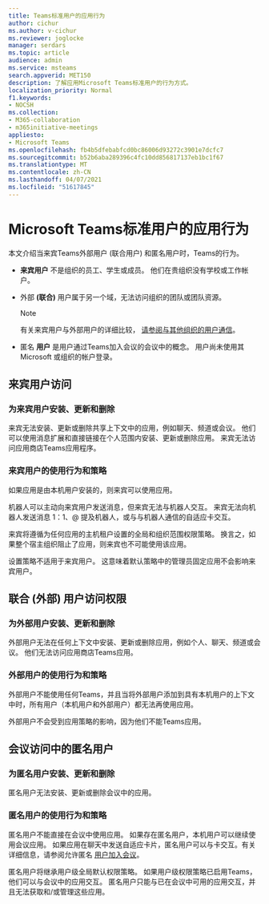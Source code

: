 ```yaml
---
title: Teams标准用户的应用行为
author: cichur
ms.author: v-cichur
ms.reviewer: joglocke
manager: serdars
ms.topic: article
audience: admin
ms.service: msteams
search.appverid: MET150
description: 了解应用Microsoft Teams标准用户的行为方式。
localization_priority: Normal
f1.keywords:
- NOCSH
ms.collection:
- M365-collaboration
- m365initiative-meetings
appliesto:
- Microsoft Teams
ms.openlocfilehash: fb4b5dfebabfcd0bc86006d93272c3901e7dcfc7
ms.sourcegitcommit: b52b6aba289396c4fc10dd856817137eb1bc1f67
ms.translationtype: MT
ms.contentlocale: zh-CN
ms.lasthandoff: 04/07/2021
ms.locfileid: "51617845"
---
```

# <a name="microsoft-teams-apps-behavior-for-non-standard-users"></a>Microsoft Teams标准用户的应用行为

本文介绍当来宾Teams外部用户 (联合用户) 和匿名用户时，Teams的行为。

- **来宾用户** 不是组织的员工、学生或成员。 他们在贵组织没有学校或工作帐户。

- 外部 **(联合)** 用户属于另一个域，无法访问组织的团队或团队资源。

  > [!Note]
  > 有关来宾用户与外部用户的详细比较， [请参阅与其他组织的用户通信](./communicate-with-users-from-other-organizations.md)。

- 匿名 **用户** 是用户通过Teams加入会议的会议中的概念。 用户尚未使用其 Microsoft 或组织的帐户登录。

## <a name="guest-user-access"></a>来宾用户访问

### <a name="install-update-and-delete-for-guest-users"></a>为来宾用户安装、更新和删除

来宾无法安装、更新或删除共享上下文中的应用，例如聊天、频道或会议。 他们可以使用消息扩展和直接链接在个人范围内安装、更新或删除应用。 来宾无法访问应用商店Teams应用程序。

### <a name="usage-behavior-and-policy-for-guest-users"></a>来宾用户的使用行为和策略

如果应用是由本机用户安装的，则来宾可以使用应用。

机器人可以主动向来宾用户发送消息，但来宾无法与机器人交互。 来宾无法向机器人发送消息 1：1、@ 提及机器人，或与与机器人通信的自适应卡交互。

来宾将遵循为任何应用的主机租户设置的全局和组织范围权限策略。 换言之，如果整个宿主组织阻止了应用，则来宾也不可能使用该应用。

设置策略不适用于来宾用户。 这意味着默认策略中的管理员固定应用不会影响来宾用户。

## <a name="external-federated-user-access"></a>联合 (外部) 用户访问权限

### <a name="install-update-and-delete-for-external-users"></a>为外部用户安装、更新和删除

外部用户无法在任何上下文中安装、更新或删除应用，例如个人、聊天、频道或会议。 他们无法访问应用商店Teams应用。

### <a name="usage-behavior-and-policy-for-external-users"></a>外部用户的使用行为和策略

外部用户不能使用任何Teams，并且当将外部用户添加到具有本机用户的上下文中时，所有用户（本机用户和外部用户）都无法再使用应用。

外部用户不会受到应用策略的影响，因为他们不能Teams应用。

## <a name="anonymous-user-in-meetings-access"></a>会议访问中的匿名用户

### <a name="install-update-and-delete-for-anonymous-users"></a>为匿名用户安装、更新和删除

匿名用户无法安装、更新或删除会议中的应用。

### <a name="usage-behavior-and-policy-for-anonymous-users"></a>匿名用户的使用行为和策略

匿名用户不能直接在会议中使用应用。 如果存在匿名用户，本机用户可以继续使用会议应用。 如果应用在聊天中发送自适应卡片，匿名用户可以与卡交互。有关详细信息，请参阅允许匿名 [用户加入会议](https://docs.microsoft.com/microsoftteams/meeting-settings-in-teams#allow-anonymous-users-to-join-meetings)。

匿名用户将继承用户级全局默认权限策略。 如果用户级权限策略已启用Teams，他们可以与会议中的应用交互。 匿名用户只能与已在会议中可用的应用交互，并且无法获取和/或管理这些应用。

